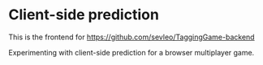 # Client-side prediction

This is the frontend for https://github.com/sevleo/TaggingGame-backend

Experimenting with client-side prediction for a browser multiplayer game.
